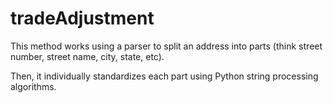 # tradeAdjustment

This method works using a parser to split an address into parts (think street number, street name, city, state, etc). 

Then, it individually standardizes each part using Python string processing algorithms.

